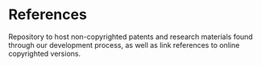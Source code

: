 # References

Repository to host non-copyrighted patents and research materials found through our development process, as well as link references to online copyrighted versions.